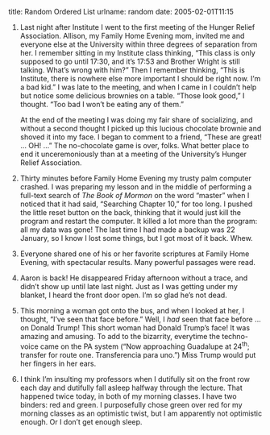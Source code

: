 title: Random Ordered List
urlname: random
date: 2005-02-01T11:15

1.  Last night after Institute I went to the first meeting of the Hunger Relief Association. Allison, my Family Home 
    Evening mom, invited me and everyone else at the University within three degrees of separation from her. I remember
    sitting in my Institute class thinking, &ldquo;This class is only supposed to go until 17:30, and it&#x02bc;s 17:53
    and Brother Wright is still talking. What&#x02bc;s wrong with him?&rdquo; Then I remember thinking, &ldquo;This is
    Institute, there is nowhere else more important I should be right now. I&#x02bc;m a bad kid.&rdquo; I was late to
    the meeting, and when I came in I couldn&#x02bc;t help but notice some delicious brownies on a table. &ldquo;Those
    look good,&rdquo; I thought. &ldquo;Too bad I won&#x02bc;t be eating any of them.&rdquo;

    At the end of the meeting I was doing my fair share of socializing, and without a second thought I picked up this
    lucious chocolate brownie and shoved it into my face. I began to comment to a friend, &ldquo;These are great!
    &hellip; OH! &hellip;&rdquo; The no-chocolate game is over, folks. What better place to end it unceremoniously than
    at a meeting of the University&#x02bc;s Hunger Relief Association.
2.  Thirty minutes before Family Home Evening my trusty palm computer crashed. I was preparing my lesson and in the
    middle of performing a full-text search of _The Book of Mormon_ on the word &ldquo;master&rdquo; when I noticed that
    it had said, &ldquo;Searching Chapter 10,&rdquo; for too long. I pushed the little reset button on the back,
    thinking that it would just kill the program and restart the computer. It killed a lot more than the program: all my
    data was gone! The last time I had made a backup was 22 January, so I know I lost some things, but I got most of it
    back. Whew.
3.  Everyone shared one of his or her favorite scriptures at Family Home Evening, with spectacular results. Many
    powerful passages were read.
4.  Aaron is back! He disappeared Friday afternoon without a trace, and didn&#x02bc;t show up until late last night.
    Just as I was getting under my blanket, I heard the front door open. I&#x02bc;m so glad he&#x02bc;s not dead.
5.  This morning a woman got onto the bus, and when I looked at her, I thought, &ldquo;I&#x02bc;ve seen that face 
    before.&rdquo; Well, I _had_ seen that face before &hellip; on Donald Trump! This short woman had Donald
    Trump&#x02bc;s face! It was amazing and amusing. To add to the bizarrity, everytime the techno-voice came on the PA
    system (&ldquo;Now approaching Guadalupe at 24<sup>th</sup>; transfer for route one. Transferencia para uno.&rdquo;)
    Miss Trump would put her fingers in her ears.
6.  I think I&#x02bc;m insulting my professors when I dutifully sit on the front row each day and dutifully fall asleep
    halfway through the lecture. That happened twice today, in both of my morning classes. I have two binders: red and
    green. I purposefully chose green over red for my morning classes as an optimistic twist, but I am apparently not
    optimistic enough. Or I don&#x02bc;t get enough sleep.

